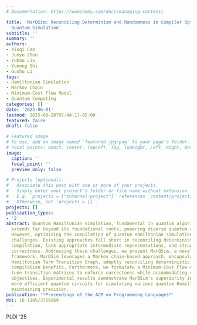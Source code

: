 ```yaml
---
# Documentation: https://wowchemy.com/docs/managing-content/

title: 'MarQSim: Reconciling Determinism and Randomness in Compiler Optimization for
  Quantum Simulation'
subtitle: ''
summary: ''
authors:
- Xiuqi Cao
- Junyu Zhou
- Yuhao Liu
- Yunong Shi
- Gushu Li
tags:
- Hamiltonian Simulation
- Markov Chain
- Minimum-Cost Flow Model
- Quantum Computing
categories: []
date: '2025-06-01'
lastmod: 2025-08-20T07:44:17-05:00
featured: false
draft: false

# Featured image
# To use, add an image named `featured.jpg/png` to your page's folder.
# Focal points: Smart, Center, TopLeft, Top, TopRight, Left, Right, BottomLeft, Bottom, BottomRight.
image:
  caption: ''
  focal_point: ''
  preview_only: false

# Projects (optional).
#   Associate this post with one or more of your projects.
#   Simply enter your project's folder or file name without extension.
#   E.g. `projects = ["internal-project"]` references `content/project/deep-learning/index.md`.
#   Otherwise, set `projects = []`.
projects: []
publication_types:
- '2'
abstract: Quantum Hamiltonian simulation, fundamental in quantum algorithm design,
  extends far beyond its foundational roots, powering diverse quantum computing applications.
  However, optimizing the compilation of quantum Hamiltonian simulation poses significant
  challenges. Existing approaches fall short in reconciling deterministic and randomized
  compilation, lack appropriate intermediate representations, and struggle to guarantee
  correctness. Addressing these challenges, we present MarQSim, a novel compilation
  framework. MarQSim leverages a Markov chain-based approach, encapsulated in the
  Hamiltonian Term Transition Graph, adeptly reconciling deterministic and randomized
  compilation benefits. Furthermore, we formulate a Minimum-Cost Flow model that can
  tune transition matrices to enforce correctness while accommodating various optimization
  objectives. Experimental results demonstrate MarQSim's superiority in generating
  more efficient quantum circuits for simulating various quantum Hamiltonians while
  maintaining precision.
publication: '*Proceedings of the ACM on Programming Languages*'
doi: 10.1145/3729269
---
```

PLDI '25